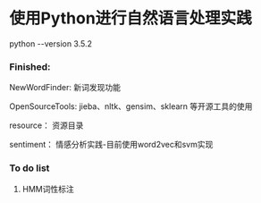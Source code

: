 # 使用Python进行自然语言处理实践

python --version 3.5.2

### Finished:

NewWordFinder:
新词发现功能


OpenSourceTools:
jieba、nltk、gensim、sklearn 等开源工具的使用

resource：
资源目录

sentiment：
情感分析实践-目前使用word2vec和svm实现


### To do list

1. HMM词性标注
